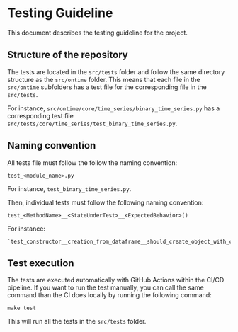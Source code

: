 Testing Guideline
=================

This document describes the testing guideline for the project.

## Structure of the repository

The tests are located in the `src/tests` folder and follow the same 
directory structure as the `src/ontime` folder. This means that each 
file in the `src/ontime` subfolders has a test file for the corresponding
file in the `src/tests`.

For instance, `src/ontime/core/time_series/binary_time_series.py` has a corresponding 
test file `src/tests/core/time_series/test_binary_time_series.py`.

## Naming convention

All tests file must follow the follow the naming convention:

    test_<module_name>.py

For instance, `test_binary_time_series.py`.

Then, individual tests must follow the following naming convention:

    test_<MethodName>__<StateUnderTest>__<ExpectedBehavior>()

For instance: 
    
    `test_constructor__creation_from_dataframe__should_create_object_with_correct_data()`.

## Test execution

The tests are executed automatically with GitHub Actions within the CI/CD pipeline.
If you want to run the test manually, you can call the same command than the CI does
locally by running the following command:
    
    make test

This will run all the tests in the `src/tests` folder.


